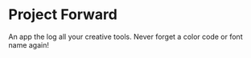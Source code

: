 # Project Forward

An app the log all your creative tools. Never forget a color code or font name again!